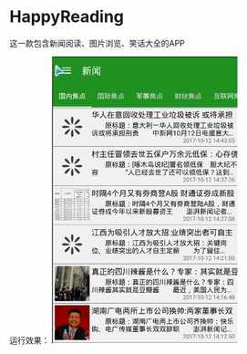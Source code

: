 # HappyReading
这一款包含新闻阅读、图片浏览、笑话大全的APP

运行效果：
![](https://github.com/superriver/HappyReading/blob/master/screenshot/2.gif)
